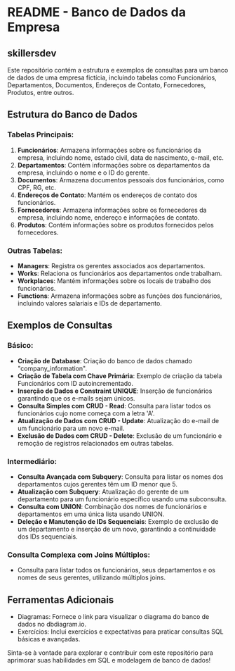 # README - Banco de Dados da Empresa
## skillersdev
Este repositório contém a estrutura e exemplos de consultas para um banco de dados de uma empresa fictícia, incluindo tabelas como Funcionários, Departamentos, Documentos, Endereços de Contato, Fornecedores, Produtos, entre outros.

## Estrutura do Banco de Dados

### Tabelas Principais:
1. **Funcionários**: Armazena informações sobre os funcionários da empresa, incluindo nome, estado civil, data de nascimento, e-mail, etc.
2. **Departamentos**: Contém informações sobre os departamentos da empresa, incluindo o nome e o ID do gerente.
3. **Documentos**: Armazena documentos pessoais dos funcionários, como CPF, RG, etc.
4. **Endereços de Contato**: Mantém os endereços de contato dos funcionários.
5. **Fornecedores**: Armazena informações sobre os fornecedores da empresa, incluindo nome, endereço e informações de contato.
6. **Produtos**: Contém informações sobre os produtos fornecidos pelos fornecedores.

### Outras Tabelas:
- **Managers**: Registra os gerentes associados aos departamentos.
- **Works**: Relaciona os funcionários aos departamentos onde trabalham.
- **Workplaces**: Mantém informações sobre os locais de trabalho dos funcionários.
- **Functions**: Armazena informações sobre as funções dos funcionários, incluindo valores salariais e IDs de departamento.

## Exemplos de Consultas

### Básico:
- **Criação de Database**: Criação do banco de dados chamado "company_information".
- **Criação de Tabela com Chave Primária**: Exemplo de criação da tabela Funcionários com ID autoincrementado.
- **Inserção de Dados e Constraint UNIQUE**: Inserção de funcionários garantindo que os e-mails sejam únicos.
- **Consulta Simples com CRUD - Read**: Consulta para listar todos os funcionários cujo nome começa com a letra 'A'.
- **Atualização de Dados com CRUD - Update**: Atualização do e-mail de um funcionário para um novo e-mail.
- **Exclusão de Dados com CRUD - Delete**: Exclusão de um funcionário e remoção de registros relacionados em outras tabelas.

### Intermediário:
- **Consulta Avançada com Subquery**: Consulta para listar os nomes dos departamentos cujos gerentes têm um ID menor que 5.
- **Atualização com Subquery**: Atualização do gerente de um departamento para um funcionário específico usando uma subconsulta.
- **Consulta com UNION**: Combinação dos nomes de funcionários e departamentos em uma única lista usando UNION.
- **Deleção e Manutenção de IDs Sequenciais**: Exemplo de exclusão de um departamento e inserção de um novo, garantindo a continuidade dos IDs sequenciais.

### Consulta Complexa com Joins Múltiplos:
- Consulta para listar todos os funcionários, seus departamentos e os nomes de seus gerentes, utilizando múltiplos joins.

## Ferramentas Adicionais

- Diagramas: Fornece o link para visualizar o diagrama do banco de dados no dbdiagram.io.
- Exercícios: Inclui exercícios e expectativas para praticar consultas SQL básicas e avançadas.

Sinta-se à vontade para explorar e contribuir com este repositório para aprimorar suas habilidades em SQL e modelagem de banco de dados!
